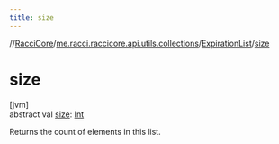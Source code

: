 ```yaml
---
title: size
---
```

//[RacciCore](../../../index.html)/[me.racci.raccicore.api.utils.collections](../index.html)/[ExpirationList](index.html)/[size](size.html)



# size



[jvm]\
abstract val [size](size.html): [Int](https://kotlinlang.org/api/latest/jvm/stdlib/kotlin/-int/index.html)



Returns the count of elements in this list.




